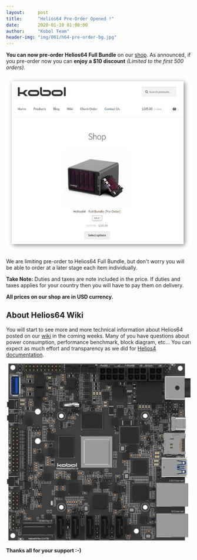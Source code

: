 ```yaml
---
layout:     post
title:      "Helios64 Pre-Order Opened !"
date:       2020-01-10 01:00:00
author:     "Kobol Team"
header-img: "img/061/h64-pre-order-bg.jpg"
---
```


**You can now pre-order Helios64 Full Bundle** on our [shop](https://shop.kobol.io). As announced, if you pre-order now you can **enjoy a $10 discount** *(Limited to the first 500 orders).*

[![Helios64 Shop](/img/061/h64-pre-order.png)](https://shop.kobol.io)

We are limiting pre-order to Helios64 Full Bundle, but don't worry you will be able to order at a later stage each item individually.

**Take Note:** Duties and taxes are note included in the price. If duties and taxes applies for your country then you will have to pay them on delivery.

**All prices on our shop are in USD currency.**

## About Helios64 Wiki

You will start to see more and more technical information about Helios64 posted on our [wiki](https://wiki.kobol.io/helios64/intro/) in the coming weeks. Many of you have questions about power consumption, performance benchmark, block diagram, etc... You can expect as much effort and transparency as we did for [Helios4 documentation](https://wiki.kobol.io/helios4/hardware/).

[![Helios64 Top View](/img/061/h64-top-view.jpg)](https://wiki.kobol.io/helios64/intro/)

**Thanks all for your support :-)**
